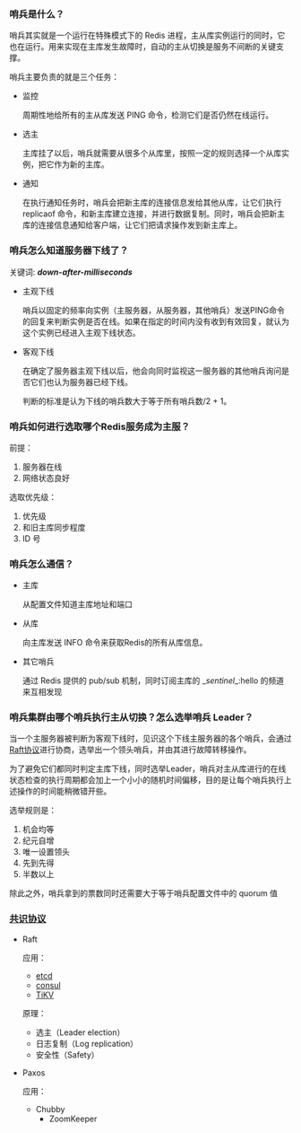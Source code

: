 ### 哨兵是什么？

哨兵其实就是一个运行在特殊模式下的 Redis 进程，主从库实例运行的同时，它也在运行。用来实现在主库发生故障时，自动的主从切换是服务不间断的关键支撑。

哨兵主要负责的就是三个任务：

- 监控

  周期性地给所有的主从库发送 PING 命令，检测它们是否仍然在线运行。

- 选主

  主库挂了以后，哨兵就需要从很多个从库里，按照一定的规则选择一个从库实例，把它作为新的主库。

- 通知

  在执行通知任务时，哨兵会把新主库的连接信息发给其他从库，让它们执行 replicaof 命令，和新主库建立连接，并进行数据复制。同时，哨兵会把新主库的连接信息通知给客户端，让它们把请求操作发到新主库上。

### 哨兵怎么知道服务器下线了？

关键词: ***down-after-milliseconds***

- 主观下线

  哨兵以固定的频率向实例（主服务器，从服务器，其他哨兵）发送PING命令的回复来判断实例是否在线。如果在指定的时间内没有收到有效回复，就认为这个实例已经进入主观下线状态。

- 客观下线

  在确定了服务器主观下线以后，他会向同时监视这一服务器的其他哨兵询问是否它们也认为服务器已经下线。

  判断的标准是认为下线的哨兵数大于等于所有哨兵数/2 + 1。 



### 哨兵如何进行选取哪个Redis服务成为主服？

前提：

1. 服务器在线
2. 网络状态良好

选取优先级：

1. 优先级
2. 和旧主库同步程度
3. ID 号



### 哨兵怎么通信？

- 主库

  从配置文件知道主库地址和端口

- 从库

  向主库发送 INFO 命令来获取Redis的所有从库信息。

- 其它哨兵

  通过 Redis 提供的 pub/sub 机制，同时订阅主库的 \__sentinel__:hello 的频道来互相发现



### 哨兵集群由哪个哨兵执行主从切换？怎么选举哨兵 Leader？

当一个主服务器被判断为客观下线时，见识这个下线主服务器的各个哨兵，会通过[Raft协议](https://mp.weixin.qq.com/s/US12ux7osqH_L0CtQyw-9A)进行协商，选举出一个领头哨兵，并由其进行故障转移操作。

为了避免它们都同时判定主库下线，同时选举Leader，哨兵对主从库进行的在线状态检查的执行周期都会加上一个小小的随机时间偏移，目的是让每个哨兵执行上述操作的时间能稍微错开些。

选举规则是：

1. 机会均等
2. 纪元自增
3. 唯一设置领头
4. 先到先得
5. 半数以上

除此之外，哨兵拿到的票数同时还需要大于等于哨兵配置文件中的 quorum 值

### [共识协议](https://juejin.cn/post/6907151199141625870)

- Raft

  应用：

  -  [etcd](https://github.com/etcd-io/etcd) 
  -  [consul](https://github.com/hashicorp/consul)
  -  [TiKV](https://github.com/tikv/tikv) 

  原理：

  - 选主（Leader election）
  - 日志复制（Log replication）
  - 安全性（Safety）

- Paxos

  应用：

  - Chubby
    - ZoomKeeper

